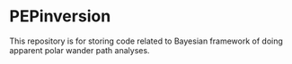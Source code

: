# PEPinversion
This repository is for storing code related to Bayesian framework of doing apparent polar wander path analyses.
